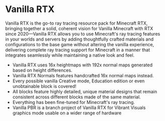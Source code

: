 # Vanilla RTX
Vanilla RTX is the go-to ray tracing resource pack for Minecraft RTX, bringing together a solid, coherent vision for Vanilla Minecraft with RTX since 2020—Vanilla RTX allows you to use Minecraft's ray tracing features in your worlds and servers by adding thoughtfully crafted materials and configurations to the base game without altering the vanilla experience, delivering complete ray tracing support for Minecraft in a manner that integrates seamlessly while maintaining a native look and feel.

- Vanilla RTX uses 16x heightmaps with 192x normal maps generated based on height differences.
- Vanilla RTX Normals features handcrafted 16x normal maps instead.
- Every possible vanilla Creative mode, Education edition or even unobtainable block is covered!
- All blocks feature highly detailed, unique material designs that remain consistent across different blocks made of the same material.
- Everything has been fine-tuned for Minecraft's ray tracing.
- Vanilla PBR is a branch project of Vanilla RTX for Vibrant Visuals graphics mode usable on a wider range of hardware
